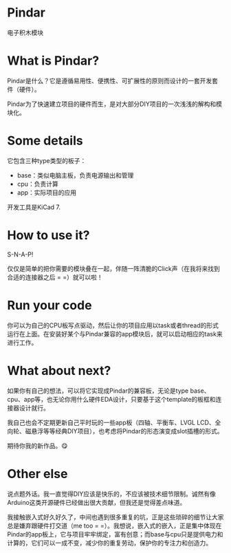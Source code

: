 # Pindar
电子积木模块

# What is Pindar?
Pindar是什么？它是遵循易用性、便携性、可扩展性的原则而设计的一套开发套件（硬件）。

Pindar为了快速建立项目的硬件而生，是对大部分DIY项目的一次浅浅的解构和模块化。

# Some details
它包含三种type类型的板子：
- base：类似电脑主板，负责电源输出和管理
- cpu：负责计算
- app：实际项目的应用

开发工具是KiCad 7.

# How to use it?
S-N-A-P!

仅仅是简单的把你需要的模块叠在一起，伴随一阵清脆的Click声（在我将来找到合适的连接器之后 = =）就可以啦！

# Run your code
你可以为自己的CPU板写点驱动，然后让你的项目应用以task或者thread的形式运行在上面。在安装好某个与Pindar兼容的app模块后，就可以启动相应的task来进行工作。

# What about next?
如果你有自己的想法，可以将它实现成Pindar的兼容板，无论是type base、cpu、app等，也无论你用什么硬件EDA设计，只要基于这个template的板框和连接器设计就行。

我自己也会不定期更新自己平时玩的一些app板（四轴、平衡车、LVGL LCD、全向轮、磁悬浮等等经典DIY项目），也考虑将Pindar的形态演变成slot插槽的形式。

期待你我的新作品。😋

# Other else
说点题外话。我一直觉得DIY应该是快乐的，不应该被技术细节限制。诚然有像Arduino这类开源硬件已经做出很大贡献，但我还是觉得差点味道。

我接触嵌入式好久好久了，中间也遇到很多重复的坑，正是这些琐碎的细节让大家总是嫌弃跟硬件打交道（me too = =）。我想说，嵌入式的嵌入，正是集中体现在Pindar的app板上，它与项目牢牢绑定，富有创意；而base与cpu只是提供电力和计算的，它们可以一成不变，减少你的重复劳动，保护你的专注力和创造力。